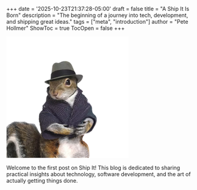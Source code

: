+++
date = '2025-10-23T21:37:28-05:00'
draft = false
title = "A Ship It Is Born"
description = "The beginning of a journey into tech, development, and shipping great ideas."
tags = ["meta", "introduction"]
author = "Pete Hollmer"
ShowToc = true
TocOpen = false
+++

![Ship It Squirrel](shipitbrs.png)

Welcome to the first post on Ship It! This blog is dedicated to sharing practical insights about technology, software development, and the art of actually getting things done.